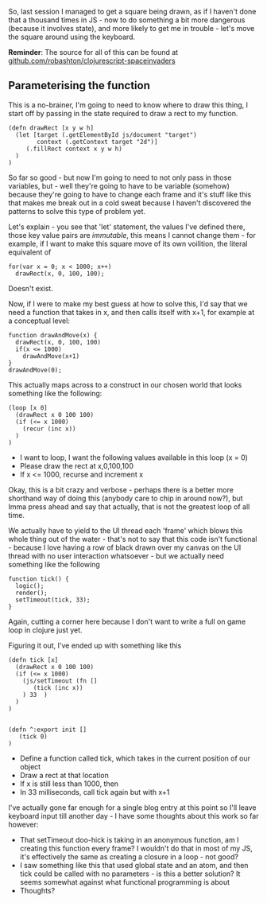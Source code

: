 So, last session I managed to get a square being drawn, as if I haven't done that a thousand times in JS - now to do something a bit more dangerous (because it involves state), and more likely to get me in trouble - let's move the square around using the keyboard.

**Reminder**: The source for all of this can be found at [github.com/robashton/clojurescript-spaceinvaders](https://github.com/robashton/clojurescript-spaceinvaders)

Parameterising the function
------------

This is a no-brainer, I'm going to need to know where to draw this thing, I start off by passing in the state required to draw a rect to my function.

    (defn drawRect [x y w h]
      (let [target (.getElementById js/document "target")
            context (.getContext target "2d")]
         (.fillRect context x y w h)           
      )
    )

So far so good - but now I'm going to need to not only pass in those variables, but - well they're going to have to be variable (somehow) because they're going to have to change each frame and it's stuff like this that makes me break out in a cold sweat because I haven't discovered the patterns to solve this type of problem yet.

Let's explain - you see that 'let' statement, the values I've defined there, those key value pairs are *immutable*, this means I cannot change them - for example, if I want to make this square move of its own voilition, the literal equivalent of

    for(var x = 0; x < 1000; x++)
      drawRect(x, 0, 100, 100);

Doesn't exist.

Now, if I were to make my best guess at how to solve this, I'd say that we need a function that takes in x, and then calls itself with x+1, for example at a conceptual level:

    function drawAndMove(x) {
      drawRect(x, 0, 100, 100)
      if(x <= 1000)
        drawAndMove(x+1)
    }
    drawAndMove(0);

This actually maps across to a construct in our chosen world that looks something like the following:

    (loop [x 0]
      (drawRect x 0 100 100)     
      (if (<= x 1000)
        (recur (inc x))
      )
    )

- I want to loop, I want the following values available in this loop (x = 0)
- Please draw the rect at x,0,100,100
- If x <= 1000, recurse and increment x

Okay, this is a bit crazy and verbose - perhaps there is a better more shorthand way of doing this (anybody care to chip in around now?), but Imma press ahead and say that actually, that is not the greatest loop of all time.


We actually have to yield to the UI thread each 'frame' which blows this whole thing out of the water - that's not to say that this code isn't functional - because I love having a row of black drawn over my canvas on the UI thread with no user interaction whatsoever - but we actually need something like the following

    function tick() {
      logic();
      render();
      setTimeout(tick, 33);
    }

Again, cutting a corner here because I don't want to write a full on game loop in clojure just yet.

Figuring it out, I've ended up with something like this

    (defn tick [x]
      (drawRect x 0 100 100)
      (if (<= x 1000)
        (js/setTimeout (fn []
           (tick (inc x))
        ) 33  )
      )
    )


    (defn ^:export init []
       (tick 0)
    )

- Define a function called tick, which takes in the current position of our object
- Draw a rect at that location
- If x is still less than 1000, then
- In 33 milliseconds, call tick again but with x+1


I've actually gone far enough for a single blog entry at this point so I'll leave keyboard input till another day - I have some thoughts about this work so far however:

- That setTimeout doo-hick is taking in an anonymous function, am I creating this function every frame? I wouldn't do that in most of my JS, it's effectively the same as creating a closure in a loop - not good?
- I saw something like this that used global state and an atom, and then tick could be called with no parameters - is this a better solution? It seems somewhat against what functional programming is about
- Thoughts?
